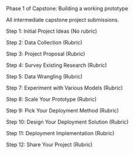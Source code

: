 Phase 1 of Capstone: Building a working prototype

All intermediate capstone project submissions.

Step 1: Initial Project Ideas (No rubric) 

Step 2: Data Collection  (Rubric)

Step 3: Project Proposal (Rubric)

Step 4: Survey Existing Research (Rubric)

Step 5: Data Wrangling (Rubric)

Step 7: Experiment with Various Models (Rubric) 

Step 8: Scale Your Prototype (Rubric)

Step 9: Pick Your Deployment Method  (Rubric)

Step 10: Design Your Deployment Solution (Rubric)

Step 11: Deployment Implementation (Rubric)

Step 12: Share Your Project (Rubric) 










